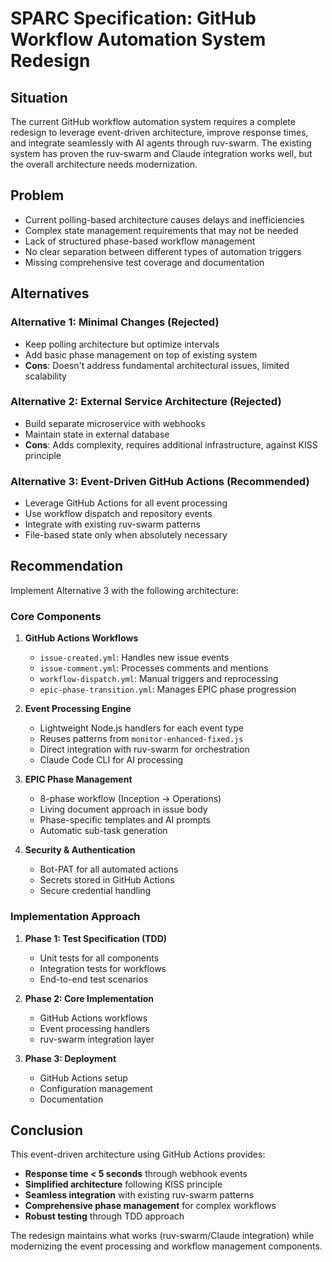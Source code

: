 # SPARC Specification: GitHub Workflow Automation System Redesign

## Situation
The current GitHub workflow automation system requires a complete redesign to leverage event-driven architecture, improve response times, and integrate seamlessly with AI agents through ruv-swarm. The existing system has proven the ruv-swarm and Claude integration works well, but the overall architecture needs modernization.

## Problem
- Current polling-based architecture causes delays and inefficiencies
- Complex state management requirements that may not be needed
- Lack of structured phase-based workflow management
- No clear separation between different types of automation triggers
- Missing comprehensive test coverage and documentation

## Alternatives

### Alternative 1: Minimal Changes (Rejected)
- Keep polling architecture but optimize intervals
- Add basic phase management on top of existing system
- **Cons**: Doesn't address fundamental architectural issues, limited scalability

### Alternative 2: External Service Architecture (Rejected)
- Build separate microservice with webhooks
- Maintain state in external database
- **Cons**: Adds complexity, requires additional infrastructure, against KISS principle

### Alternative 3: Event-Driven GitHub Actions (Recommended)
- Leverage GitHub Actions for all event processing
- Use workflow dispatch and repository events
- Integrate with existing ruv-swarm patterns
- File-based state only when absolutely necessary

## Recommendation

Implement Alternative 3 with the following architecture:

### Core Components

1. **GitHub Actions Workflows**
   - `issue-created.yml`: Handles new issue events
   - `issue-comment.yml`: Processes comments and mentions
   - `workflow-dispatch.yml`: Manual triggers and reprocessing
   - `epic-phase-transition.yml`: Manages EPIC phase progression

2. **Event Processing Engine**
   - Lightweight Node.js handlers for each event type
   - Reuses patterns from `monitor-enhanced-fixed.js`
   - Direct integration with ruv-swarm for orchestration
   - Claude Code CLI for AI processing

3. **EPIC Phase Management**
   - 8-phase workflow (Inception → Operations)
   - Living document approach in issue body
   - Phase-specific templates and AI prompts
   - Automatic sub-task generation

4. **Security & Authentication**
   - Bot-PAT for all automated actions
   - Secrets stored in GitHub Actions
   - Secure credential handling

### Implementation Approach

1. **Phase 1: Test Specification (TDD)**
   - Unit tests for all components
   - Integration tests for workflows
   - End-to-end test scenarios

2. **Phase 2: Core Implementation**
   - GitHub Actions workflows
   - Event processing handlers
   - ruv-swarm integration layer

3. **Phase 3: Deployment**
   - GitHub Actions setup
   - Configuration management
   - Documentation

## Conclusion

This event-driven architecture using GitHub Actions provides:
- **Response time < 5 seconds** through webhook events
- **Simplified architecture** following KISS principle
- **Seamless integration** with existing ruv-swarm patterns
- **Comprehensive phase management** for complex workflows
- **Robust testing** through TDD approach

The redesign maintains what works (ruv-swarm/Claude integration) while modernizing the event processing and workflow management components.